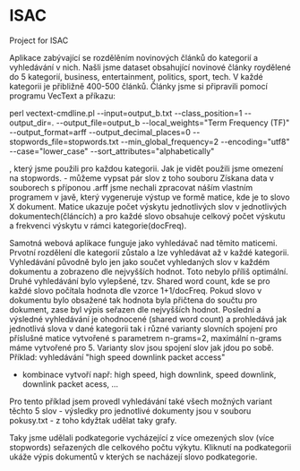 # ISAC
Project for ISAC

Aplikace zabývající se rozdělěním novinových článků do kategorií a vyhledávání v nich.
Našli jsme dataset obsahující novinové články roydělené do 5 kategorií, business, entertainment, politics, sport, tech. V každé kategorii je přibližně 400-500 článků. Články jsme si připravili pomocí programu VecText a příkazu:

perl vectext-cmdline.pl --input=output_b.txt --class_position=1 --output_dir=. --output_file=output_b --local_weights="Term Frequency (TF)" --output_format=arff --output_decimal_places=0 --stopwords_file=stopwords.txt --min_global_frequency=2 --encoding="utf8" --case="lower_case" --sort_attributes="alphabetically"

, který jsme použili pro každou kategorii. Jak je vidět použili jsme omezení na stopwords. - můžeme vypsat pár slov z toho souboru
Získana data v souborech s příponou .arff jsme nechali zpracovat náším vlastním programem v javě, který vygeneruje výstup ve formě matice, kde je to slovo X dokument. Matice ukazuje počet výskytu jednotlivých slov v jednotlivých dokumentech(článcích) a pro každé slovo obsahuje celkový počet výskutu a frekvenci výskytu v rámci kategorie(docFreq).

Samotná webová aplikace funguje jako vyhledávač nad těmito maticemi. Prvotní rozdělení dle kategorií zůstalo a lze vyhledávat až v každé kategorii. Vyhledávání původně bylo jen jako součet vyhledaných slov v každém dokumentu a zobrazeno dle nejvyšších hodnot. Toto nebylo příliš optimální. Druhé vyhledávání bylo vylepšené, tzv. Shared word count, kde se pro každé slovo počítala hodnota dle vzorce 1+1/docFreq. Pokud slovo v dokumentu bylo obsažené tak hodnota byla přičtena do součtu pro dokument, zase byl výpis seřazen dle nejvyšších hodnot. Poslední a výsledné vyhledávání je ohodnocené (shared word count) a prohledává jak jednotlivá slova v dané kategorii tak i různé varianty slovních spojení pro příslušné matice vytvořené s parametrem n-grams=2, maximální n-grams máme vytvořené pro 5. Varianty slov jsou spojení slov jak jdou po sobě.
Příklad: vyhledávání "high speed downlink packet access"
  - kombinace vytvoří např: high speed, high downlink, speed downlink, downlink packet acess, ...

Pro tento příklad jsem provedl vyhledávání také všech možných variant těchto 5 slov - výsledky pro jednotlivé dokumenty jsou v souboru pokusy.txt - z toho kdyžtak udělat taky grafy.

Taky jsme udělali podkategorie vycházející z více omezených slov (více stopwords) seřazených dle celkového počtu výkytu. Kliknutí na podkategorii ukáže výpis dokumentů v kterých se nacházejí slovo podkategorie.

